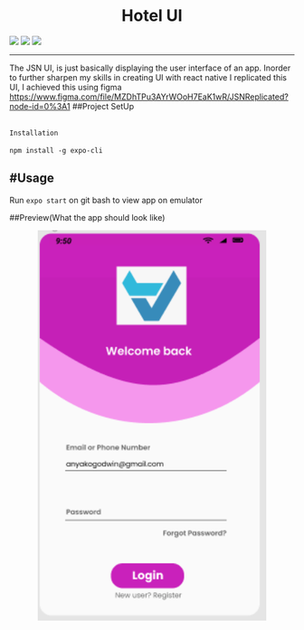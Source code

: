 <h1 align="center">Hotel UI</h1>
<p>
<img src="https://img.shields.io/badge/madeby-AmucheOgbonna-<green>">
<img src="https://img.shields.io/badge/expo-~38.0.8-<blue>">
<img src="https://img.shields.io/badge/mobileApp-reactNative-<blue>">
</p>

---
The JSN UI, is just basically displaying the user interface of an app. Inorder to further sharpen my skills in creating UI with react native I replicated this UI, I achieved this using figma https://www.figma.com/file/MZDhTPu3AYrWOoH7EaK1wR/JSNReplicated?node-id=0%3A1
##Project SetUp
```

Installation
```
`npm install -g expo-cli `

#Usage
---
Run `expo start` on git bash to view app on emulator

##Preview(What the app should look like)
<p align="center">
<img  src="assets/ui1.png" width="80%">

</p>